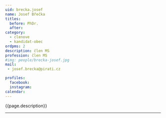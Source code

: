```yaml
---
uid: brecka.josef
name: Josef Břečka
titles:
  before: PhDr.
  after:
category:
  - clenove
  - kandidat-obec 
ordpms: 2
description: člen MS
profession: člen MS
#img: people/brecka-josef.jpg
mail:
 - josef.brecka@pirati.cz

profiles:
  facebook: 
  instagram: 
calendar: 
---
```


{{page.description}}



---

